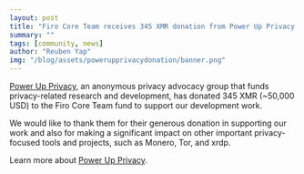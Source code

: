 ```yaml
---
layout: post
title: "Firo Core Team receives 345 XMR donation from Power Up Privacy "
summary: ""
tags: [community, news]
author: "Reuben Yap"
img: "/blog/assets/powerupprivacydonation/banner.png"
---
```

[Power Up Privacy](https://powerupprivacy.com/), an anonymous privacy advocacy group that funds privacy-related research and development, has donated 345 XMR (~50,000 USD) to the Firo Core Team fund to support our development work. 

We would like to thank them for their generous donation in supporting our work and also for making a significant impact on other important privacy-focused tools and projects, such as Monero, Tor, and xrdp.

Learn more about [Power Up Privacy](https://powerupprivacy.com/).